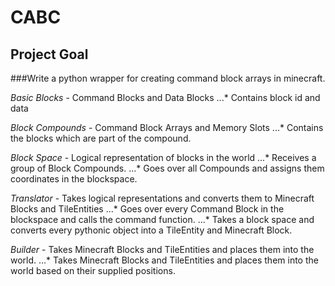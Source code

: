 # CABC
## Project Goal
###Write a python wrapper for creating command block arrays in minecraft.

*Basic Blocks* - Command Blocks and Data Blocks
...* Contains block id and data

*Block Compounds* - Command Block Arrays and Memory Slots
...* Contains the blocks which are part of the compound.

*Block Space* - Logical representation of blocks in the world
...* Receives a group of Block Compounds.
...* Goes over all Compounds and assigns them coordinates in the blockspace.

*Translator* - Takes logical representations and converts them to Minecraft Blocks and TileEntities
...* Goes over every Command Block in the blockspace and calls the command function.
...* Takes a block space and converts every pythonic object into a TileEntity and Minecraft Block.

*Builder* - Takes Minecraft Blocks and TileEntities and places them into the world.
...* Takes Minecraft Blocks and TileEntities and places them into the world based on their supplied positions.
